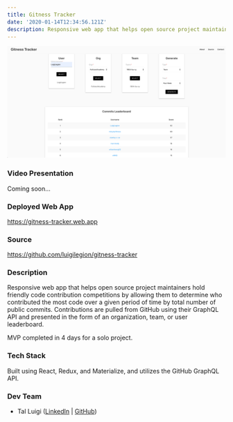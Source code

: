 ```yaml
---
title: Gitness Tracker
date: '2020-01-14T12:34:56.121Z'
description: Responsive web app that helps open source project maintainers hold friendly code contribution competitions by allowing them to determine who contributed the most code over a given period of time. Contributions are pulled from GitHub using their GraphQL API and presented in the form of an organization, team, or user leaderboard.
---
```


![Gitness Tracker Screenshot](./screenshot.png)

### Video Presentation

Coming soon...

### Deployed Web App

<https://gitness-tracker.web.app>

### Source

<https://github.com/luigilegion/gitness-tracker>

### Description

Responsive web app that helps open source project maintainers hold friendly code contribution competitions by allowing them to determine who contributed the most code over a given period of time by total number of public commits. Contributions are pulled from GitHub using their GraphQL API and presented in the form of an organization, team, or user leaderboard.

MVP completed in 4 days for a solo project.

### Tech Stack

Built using React, Redux, and Materialize, and utilizes the GitHub GraphQL API.

### Dev Team

- Tal Luigi ([LinkedIn](https://www.linkedin.com/in/talluigi) | [GitHub](https://github.com/luigilegion))
